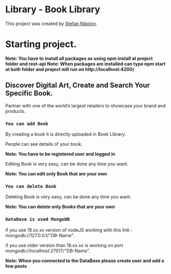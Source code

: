 # Library - Book Library

This project was created by [Stefan Nikolov](https://github.com/Stefan-Nikolovv/Own-Projects/tree/main/Book%20%20Angular).

# Starting project.

**Note: You have to install all packages as using npm install at project folder and rest-api**
**Note: When packages are installed can type npm start at both folder and project will run on http://localhost:4200/**

## Discover Digital Art, Create and Search Your Specific Book.

Partner with one of the world’s largest retailers to showcase your brand and products.

### `You can add Book`

By creating a book it is directly uploaded in Book Library.

People can see details of your book.

**Note: You have to be registered user and logged in**


Editing Book is very easy, can be done any time you want.

**Note: You can edit only Book that are your own**


### `You can delete Book`

Deleting Book is very easy, can be done any time you want.

**Note: You can delete only Books that are your own**

### `DataBase is used MongoDB`
if you use 18.xx.xx version of  nodeJS working with this link : mongodb://127.0.0.1/"DB-Name".

if you use older version than 18.xx.xx is working on port mongodb://localhost:27017/"DB-Name".

**Note: When you connected to the DataBase please create user and add a few posts**
